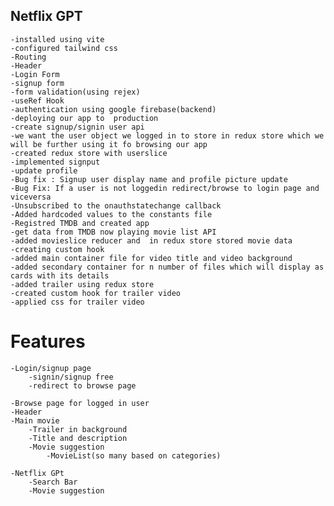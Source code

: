  ## Netflix GPT
    -installed using vite
    -configured tailwind css
    -Routing
    -Header
    -Login Form
    -signup form
    -form validation(using rejex)
    -useRef Hook
    -authentication using google firebase(backend)
    -deploying our app to  production
    -create signup/signin user api
    -we want the user object we logged in to store in redux store which we will be further using it fo browsing our app
    -created redux store with userslice
    -implemented signput
    -update profile
    -Bug fix : Signup user display name and profile picture update
    -Bug Fix: If a user is not loggedin redirect/browse to login page and viceversa
    -Unsubscribed to the onauthstatechange callback
    -Added hardcoded values to the constants file
    -Registred TMDB and created app
    -get data from TMDB now playing movie list API
    -added movieslice reducer and  in redux store stored movie data
    -creating custom hook
    -added main container file for video title and video background
    -added secondary container for n number of files which will display as cards with its details
    -added trailer using redux store
    -created custom hook for trailer video
    -applied css for trailer video

# Features

    -Login/signup page
        -signin/signup free
        -redirect to browse page

    -Browse page for logged in user
    -Header
    -Main movie
        -Trailer in background
        -Title and description
        -Movie suggestion
            -MovieList(so many based on categories)

    -Netflix GPt
        -Search Bar
        -Movie suggestion
